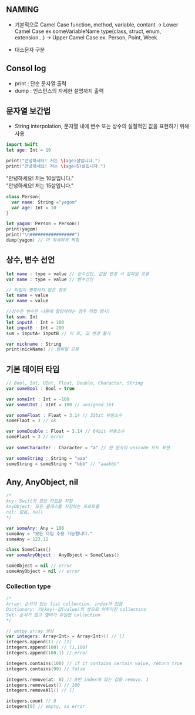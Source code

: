 ## NAMING
* 기본적으로 Camel Case 
function, method, variable, contant -> Lower Camel Case ex.someVariableName
type(class, struct, enum, extension...) -> Upper Camel Case ex. Person, Point, Week 

* 대소문자 구분

## Consol log
* print : 단순 문자열 출력
* dump : 인스턴스의 자세한 설명까지 출력

## 문자열 보간법
* String interpolation, 문자열 내에 변수 또는 상수의 실질적인 값을 표현하기 위해 사용

```swift
import Swift
let age: Int = 10

print("안녕하세요! 저는 \(age)살입니다.")
print("안녕하세요! 저는 \(age+5)살입니다.")

``` 
"안녕하세요! 저는 10살입니다."   
"안녕하세요! 저는 15살입니다."

```swift
class Person{
  var name: String ="yagom"
  var age: Int = 10
}

let yagom: Person = Person()
print(yagom)
print("\n#################")
dump(yagom) // 더 자세하게 찍힘
```

## 상수, 변수 선언
```swift
let name : type = value // 상수선언, 값을 변경 시 컴파일 오류
var name : type = value // 변수선언

// 타입이 명확하지 않은 경우 
let name = value
var name = value

//상수든 변수든 나중에 할당하려는 경우 타입 명시!
let sum: Int
let inputA : Int = 100
let inputB : Int = 200
sum = inputA+ inputB // 이 후, 값 변경 불가

var nickname : String
print(nickName) // 컴파일 오류 

```

## 기본 데이터 타입
```swift
// Bool, Int, UInt, Float, Double, Character, String
var someBool : Bool = true 

var someInt : Int = -100
var someUInt : UInt = 100 // unsigned Int 

var someFloat : Float = 3.14 // 32bit 부동소수
someFlaot = 3 // ok

var someDouble : Float = 3.14 // 64bit 부동소수
someFlaot = 3 // error
  
var someCharacter : Character = "a" // 한 문자의 unicode 모두 표현

var someString : String = "aaa" 
someString = someString + "bbb" // "aaabbb"

```

## Any, AnyObject, nil
```swift
/*
Any: Swift의 모든 타입을 지칭
AnyObject: 모든 클래스를 지칭하는 프로토콜
nil: 없음, null
*/

var someAny: Any = 100
someAny = "모든 타입 수용 가능합니다."
someAny = 123.12

class SomeClass{}
var someAnyObject : AnyObject = SomeClass()

someObject = nil // error
someAnyObject = nil // error 
```
### Collection type
```swift
/*
Array: 순서가 있는 list collection. index가 있음
Dictionary: 키(key)-값(value)의 쌍으로 이루어진 collectino
Set: 순서가 없고 멤버가 유일한 collection 
*/

// emtpy array 생성
var integers: Array<Int> = Array<Int>() // []
integers.append(1) // [1]
integers.append(100) // [1,100]
integers.append(100.1) // error

integers.contains(100) // if it contains certain value, return true 
integers.contains(99) // false

integers.remove(at: 0) // 0번 index에 있는 값을 remove. 1
integers.removeLast() // 100 
integers.removeAll() // []

integers.count // 0
integers[0] // empty, so error 

```






